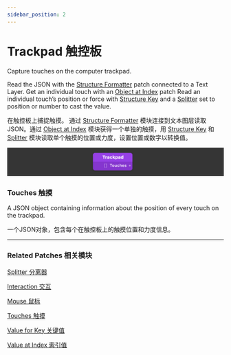 ```yaml
---
sidebar_position: 2
---
```


# Trackpad 触控板

Capture touches on the computer trackpad.

Read the JSON with the [Structure Formatter](./../Data/JSON%20to%20Text.md) patch connected to a Text Layer. Get an individual touch with an [Object at Index](./../Data/Value%20at%20Index.md) patch Read an individual touch’s position or force with [Structure Key](./../Data/Value%20for%20Key.md) and a [Splitter](./../Utility/Splitter.md) set to position or number to cast the value.

在触控板上捕捉触摸。 通过 [Structure Formatter](./../Data/JSON%20to%20Text.md) 模块连接到文本图层读取JSON。通过 [Object at Index](./../Data/Value%20at%20Index.md) 模块获得一个单独的触摸，用 [Structure Key](./../Data/Value%20for%20Key.md) 和 [Splitter](./../Utility/Splitter.md) 模块读取单个触摸的位置或力度，设置位置或数字以转换值。

![Image](./../../../static/img/docs/Device/trackpad.png)

### Touches 触摸

A JSON object containing information about the position of every touch on the trackpad.

一个JSON对象，包含每个在触控板上的触摸位置和力度信息。

------

### Related Patches 相关模块

[Splitter 分离器](./../Utility/Splitter.md)

[Interaction 交互](./../Interaction/Interaction.md)

[Mouse 鼠标](./../Interaction/Mouse.md)

[Touches 触摸](./Touches.md)

[Value for Key 关键值](./../Data/Value%20for%20Key.md)

[Value at Index 索引值](./../Data/Value%20at%20Index.md)
